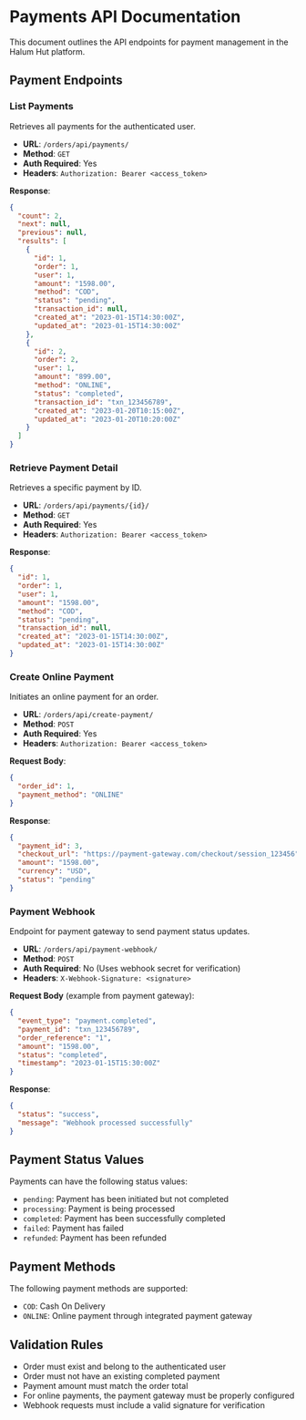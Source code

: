 # Payments API Documentation

This document outlines the API endpoints for payment management in the Halum Hut platform.

## Payment Endpoints

### List Payments

Retrieves all payments for the authenticated user.

- **URL**: `/orders/api/payments/`
- **Method**: `GET`
- **Auth Required**: Yes
- **Headers**: `Authorization: Bearer <access_token>`

**Response**:

```json
{
  "count": 2,
  "next": null,
  "previous": null,
  "results": [
    {
      "id": 1,
      "order": 1,
      "user": 1,
      "amount": "1598.00",
      "method": "COD",
      "status": "pending",
      "transaction_id": null,
      "created_at": "2023-01-15T14:30:00Z",
      "updated_at": "2023-01-15T14:30:00Z"
    },
    {
      "id": 2,
      "order": 2,
      "user": 1,
      "amount": "899.00",
      "method": "ONLINE",
      "status": "completed",
      "transaction_id": "txn_123456789",
      "created_at": "2023-01-20T10:15:00Z",
      "updated_at": "2023-01-20T10:20:00Z"
    }
  ]
}
```

### Retrieve Payment Detail

Retrieves a specific payment by ID.

- **URL**: `/orders/api/payments/{id}/`
- **Method**: `GET`
- **Auth Required**: Yes
- **Headers**: `Authorization: Bearer <access_token>`

**Response**:

```json
{
  "id": 1,
  "order": 1,
  "user": 1,
  "amount": "1598.00",
  "method": "COD",
  "status": "pending",
  "transaction_id": null,
  "created_at": "2023-01-15T14:30:00Z",
  "updated_at": "2023-01-15T14:30:00Z"
}
```

### Create Online Payment

Initiates an online payment for an order.

- **URL**: `/orders/api/create-payment/`
- **Method**: `POST`
- **Auth Required**: Yes
- **Headers**: `Authorization: Bearer <access_token>`

**Request Body**:

```json
{
  "order_id": 1,
  "payment_method": "ONLINE"
}
```

**Response**:

```json
{
  "payment_id": 3,
  "checkout_url": "https://payment-gateway.com/checkout/session_123456",
  "amount": "1598.00",
  "currency": "USD",
  "status": "pending"
}
```

### Payment Webhook

Endpoint for payment gateway to send payment status updates.

- **URL**: `/orders/api/payment-webhook/`
- **Method**: `POST`
- **Auth Required**: No (Uses webhook secret for verification)
- **Headers**: `X-Webhook-Signature: <signature>`

**Request Body** (example from payment gateway):

```json
{
  "event_type": "payment.completed",
  "payment_id": "txn_123456789",
  "order_reference": "1",
  "amount": "1598.00",
  "status": "completed",
  "timestamp": "2023-01-15T15:30:00Z"
}
```

**Response**:

```json
{
  "status": "success",
  "message": "Webhook processed successfully"
}
```

## Payment Status Values

Payments can have the following status values:

- `pending`: Payment has been initiated but not completed
- `processing`: Payment is being processed
- `completed`: Payment has been successfully completed
- `failed`: Payment has failed
- `refunded`: Payment has been refunded

## Payment Methods

The following payment methods are supported:

- `COD`: Cash On Delivery
- `ONLINE`: Online payment through integrated payment gateway

## Validation Rules

- Order must exist and belong to the authenticated user
- Order must not have an existing completed payment
- Payment amount must match the order total
- For online payments, the payment gateway must be properly configured
- Webhook requests must include a valid signature for verification